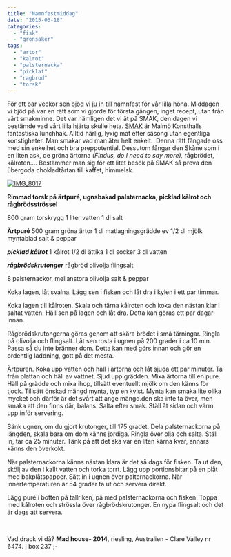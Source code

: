 ```yaml
---
title: "Namnfestmiddag"
date: "2015-03-18"
categories: 
  - "fisk"
  - "gronsaker"
tags: 
  - "artor"
  - "kalrot"
  - "palsternacka"
  - "picklat"
  - "ragbrod"
  - "torsk"
---
```


För ett par veckor sen bjöd vi ju in till namnfest för vår lilla höna. Middagen vi bjöd på var en rätt som vi gjorde för första gången, inget recept, utan från vårt smakminne. Det var nämligen det vi åt på SMAK, den dagen vi bestämde vad vårt lilla hjärta skulle heta. [SMAK](http://smak.info/) är Malmö Konsthalls fantastiska lunchhak. Alltid härlig, lyxig mat efter säsong utan egentliga konstigheter. Man smakar vad man äter helt enkelt.  Denna rätt fångade oss med sin enkelhet och bra preppotential. Dessutom fångar den Skåne som i en liten ask, de gröna ärtorna _(Findus, do I need to say more),_ rågbrödet, kålroten.... Bestämmer man sig för ett litet besök på SMAK så prova den übergoda chokladtårtan till kaffet, himmelsk.

[![IMG_8017](/static/img/IMG_8017-1024x683.jpg)](http://import.local/wp-content/uploads/2015/03/IMG_8017.jpg)

**Rimmad torsk på ärtpuré, ugnsbakad palsternacka, picklad kålrot och rågbrödsströssel**

800 gram torskrygg 1 liter vatten 1 dl salt

**Ärtpuré** 500 gram gröna ärtor 1 dl matlagningsgrädde ev 1/2 dl mjölk myntablad salt & peppar

**_picklad kålrot_** 1 kålrot 1/2 dl ättika 1 dl socker 3 dl vatten

**_rågbrödskrutonger_** rågbröd olivolja flingsalt

8 palsternackor, mellanstora olivolja salt & peppar

Koka lagen, låt svalna. Lägg sen i fisken och låt dra i kylen i ett par timmar.

Koka lagen till kålroten. Skala och tärna kålroten och koka den nästan klar i saltat vatten. Häll sen på lagen och låt dra. Detta kan göras ett par dagar innan.

Rågbrödskrutongerna göras genom att skära brödet i små tärningar. Ringla på olivolja och flingsalt. Låt sen rosta i ugnen på 200 grader i ca 10 min. Passa så du inte bränner dom. Detta kan med görs innan och gör en ordentlig laddning, gott på det mesta.

Ärtpuren. Koka upp vatten och häll i ärtorna och låt sjuda ett par minuter. Ta från plattan och häll av vattnet. Sjud upp grädden. Mixa ärtorna till en pure. Häll på grädde och mixa ihop, tillsätt eventuellt mjölk om den känns för tjock. Tillsätt önskad mängd mynta, typ en kvist. Mynta kan smaka lite olika mycket och därför är det svårt att ange mängd.den ska inte ta över, men smaka att den finns där, balans. Salta efter smak. Ställ åt sidan och värm upp inför servering.

Sänk ugnen, om du gjort krutonger, till 175 gradet. Dela palsternackorna på längden, skala bara om dom känns jordiga. Ringla över olja och salta. Ställ in, tar ca 25 minuter. Tänk på att det ska var en liten kärna kvar, annars känns den överkokt.

När palsternackorna känns nästan klara är det så dags för fisken. Ta ut den, skölj av den i kallt vatten och torka torrt. Lägg upp portionsbitar på en plåt med bakplåtspapper. Sätt in i ugnen över palternackorna. När innertemperaturen är 54 grader ta ut och servera direkt.

Lägg puré i botten på tallriken, på med palsternackorna och fisken. Toppa med kålroten och strössla över rågbrödskrutonger. En nypa flingsalt och det är dags att servera.

 

Vad drack vi då? **Mad house- 2014,** riesling, Australien - Clare Valley nr 6474. I box 237 ;-
